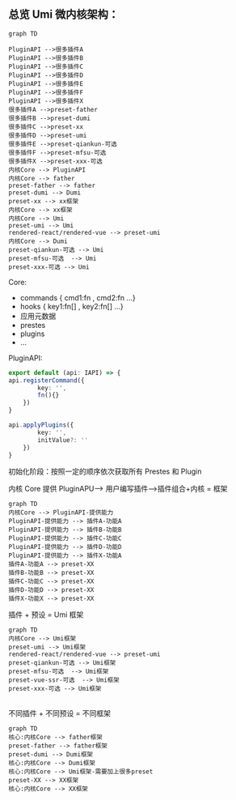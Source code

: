 ## 总览 Umi 微内核架构：

```mermaid
graph TD

PluginAPI -->很多插件A
PluginAPI -->很多插件B
PluginAPI -->很多插件C
PluginAPI -->很多插件D
PluginAPI -->很多插件E
PluginAPI -->很多插件F
PluginAPI -->很多插件X
很多插件A -->preset-father
很多插件B -->preset-dumi
很多插件C -->preset-xx
很多插件D -->preset-umi
很多插件E -->preset-qiankun-可选
很多插件F -->preset-mfsu-可选
很多插件X -->preset-xxx-可选
内核Core --> PluginAPI
内核Core --> father
preset-father --> father
preset-dumi --> Dumi
preset-xx --> xx框架
内核Core --> xx框架
内核Core --> Umi
preset-umi --> Umi
rendered-react/rendered-vue --> preset-umi
内核Core --> Dumi
preset-qiankun-可选 --> Umi
preset-mfsu-可选  --> Umi
preset-xxx-可选 --> Umi
```

Core:

-   commands { cmd1:fn , cmd2:fn ...}
-   hooks { key1:fn[] , key2:fn[] ...}
-   应用元数据
-   prestes
-   plugins
-   ...

PluginAPI:

```ts
export default (api: IAPI) => {
api.registerCommand({
        key: '',
        fn(){}
    })
}

api.applyPlugins({
        key: '',
        initValue?: ''
    })
}
```

初始化阶段：按照一定的顺序依次获取所有 Prestes 和 Plugin
<br>

内核 Core 提供 PluginAPU--> 用户编写插件-->插件组合+内核 = 框架

```mermaid
graph TD
内核Core --> PluginAPI-提供能力
PluginAPI-提供能力 --> 插件A-功能A
PluginAPI-提供能力 --> 插件B-功能B
PluginAPI-提供能力 --> 插件C-功能C
PluginAPI-提供能力 --> 插件D-功能D
PluginAPI-提供能力 --> 插件X-功能A
插件A-功能A --> preset-XX
插件B-功能B --> preset-XX
插件C-功能C --> preset-XX
插件D-功能D --> preset-XX
插件X-功能X --> preset-XX
```

插件 + 预设 = Umi 框架
<br>

```mermaid
graph TD
内核Core --> Umi框架
preset-umi --> Umi框架
rendered-react/rendered-vue --> preset-umi
preset-qiankun-可选 --> Umi框架
preset-mfsu-可选  --> Umi框架
preset-vue-ssr-可选  --> Umi框架
preset-xxx-可选 --> Umi框架
```

<br>
不同插件 + 不同预设 = 不同框架

```mermaid
graph TD
核心:内核Core --> father框架
preset-father --> father框架
preset-dumi --> Dumi框架
核心:内核Core --> Dumi框架
核心:内核Core --> Umi框架-需要加上很多preset
preset-XX --> XX框架
核心:内核Core --> XX框架

```
